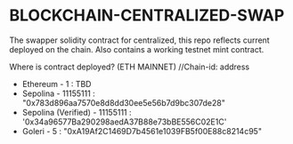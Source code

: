 # BLOCKCHAIN-CENTRALIZED-SWAP
The swapper solidity contract for centralized, this repo reflects current deployed on the chain.
Also contains a working testnet mint contract.

Where is contract deployed? (ETH MAINNET)
//Chain-id: address
- Ethereum - 1 : TBD
- Sepolina - 11155111 : "0x783d896aa7570e8d8dd30ee5e56b7d9bc307de28"
- Sepolina (Verified) - 11155111 : '0x34a96577Ba290298aedA37B88e73bBE556C02E1C'
- Goleri - 5 : "0xA19Af2C1469D7b4561e1039FB5f00E88c8214c95"
